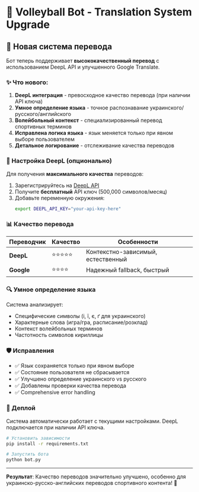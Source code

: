 # 🏐 Volleyball Bot - Translation System Upgrade

## 🚀 Новая система перевода

Бот теперь поддерживает **высококачественный перевод** с использованием DeepL API и улучшенного Google Translate.

### ✨ Что нового:

1. **DeepL интеграция** - превосходное качество перевода (при наличии API ключа)
2. **Умное определение языка** - точное распознавание украинского/русского/английского  
3. **Волейбольный контекст** - специализированный перевод спортивных терминов
4. **Исправлена логика языка** - язык меняется только при явном выборе пользователем
5. **Детальное логирование** - отслеживание качества переводов

### 🔧 Настройка DeepL (опционально)

Для получения **максимального качества** переводов:

1. Зарегистрируйтесь на [DeepL API](https://www.deepl.com/pro-api)
2. Получите **бесплатный** API ключ (500,000 символов/месяц)
3. Добавьте переменную окружения:
   ```bash
   export DEEPL_API_KEY="your-api-key-here"
   ```

### 📊 Качество перевода

| Переводчик | Качество | Особенности |
|------------|----------|-------------|
| **DeepL** | ⭐⭐⭐⭐⭐ | Контекстно-зависимый, естественный |
| **Google** | ⭐⭐⭐⭐ | Надежный fallback, быстрый |

### 🔍 Умное определение языка

Система анализирует:
- Специфические символы (і, ї, є, ґ для украинского)
- Характерные слова (игра/гра, расписание/розклад)
- Контекст волейбольных терминов
- Частотность символов кириллицы

### 🛡️ Исправления

- ✅ Язык сохраняется только при явном выборе
- ✅ Состояние пользователя не сбрасывается  
- ✅ Улучшено определение украинского vs русского
- ✅ Добавлены проверки качества перевода
- ✅ Comprehensive error handling

### 🚀 Деплой

Система автоматически работает с текущими настройками. DeepL подключается при наличии API ключа.

```bash
# Установить зависимости
pip install -r requirements.txt

# Запустить бота
python bot.py
```

---

**Результат**: Качество переводов значительно улучшено, особенно для украинско-русско-английских переводов спортивного контента! 🎯
